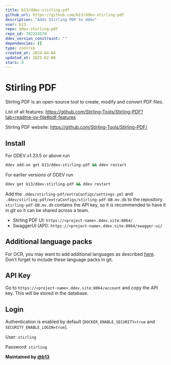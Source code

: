 ```yaml
---
title: b13/ddev-stirling-pdf
github_url: https://github.com/b13/ddev-stirling-pdf
description: "Adds Stirling PDF to ddev"
user: b13
repo: ddev-stirling-pdf
repo_id: 782224570
ddev_version_constraint: ""
dependencies: []
type: contrib
created_at: 2024-04-04
updated_at: 2025-02-08
stars: 0
---
```


# Stirling PDF

Stirling PDF is an open-source tool to create, modify and convert PDF files.

List of all features: https://github.com/Stirling-Tools/Stirling-PDF?tab=readme-ov-file#pdf-features

Stirling PDF website: https://github.com/Stirling-Tools/Stirling-PDF/

## Install

For DDEV v1.23.5 or above run

```bash
ddev add-on get b13/ddev-stirling-pdf && ddev restart
```

For earlier versions of DDEV run

```bash
ddev get b13/ddev-stirling-pdf && ddev restart
```

Add the `.ddev/stirling-pdf/extraConfigs/settings.yml` and `.ddev/stirling-pdf/extraConfigs/stirling-pdf-DB.mv.db` to the repository.
`stirling-pdf-DB.mv.db` contains the API key, so it is recommended to have it in git so it can be shared across a team.

* Stirling PDF UI: `https://<project-name>.ddev.site:8064/`
* SwaggerUI (API): `https://<project-name>.ddev.site:8064/swagger-ui/`

## Additional language packs

For OCR, you may want to add additional languages as described [here](https://github.com/Stirling-Tools/Stirling-PDF/blob/main/HowToUseOCR.md#language-packs).
Don't forget to include these language packs in git.

## API Key

Go to `https://<project-name>.ddev.site:8064/account` and copy the API key.
This will be stored in the database.

## Login

Authentication is enabled by default 
(`DOCKER_ENABLE_SECURITY=true` and `SECURITY_ENABLE_LOGIN=true`).

User: `stirling`

Password: `stirling`

**Maintained by [@b13](https://github.com/b13)**
